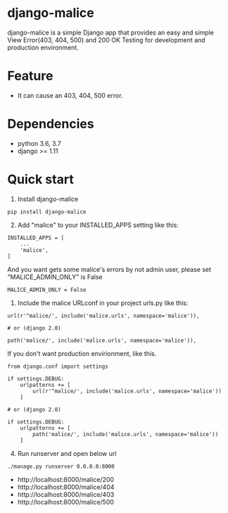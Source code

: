 # django-malice

django-malice is a simple Django app that provides an easy and simple View Error(403, 404, 500) and 200 OK Testing for development and production environment.

# Feature
- It can cause an 403, 404, 500 error.

# Dependencies
- python 3.6, 3.7
- django >= 1.11

# Quick start

1. Install django-malice

```
pip install django-malice
```

2. Add "malice" to your INSTALLED_APPS setting like this:

```
INSTALLED_APPS = [
    ...
    'malice',
]
```

And you want gets some malice's errors by not admin user, please set "MALICE_ADMIN_ONLY" is False

```
MALICE_ADMIN_ONLY = False
```


1. Include the malice URLconf in your project urls.py like this:

```
url(r'^malice/', include('malice.urls', namespace='malice')),

# or (django 2.0)

path('malice/', include('malice.urls', namespace='malice')),

```

If you don't want production envirionment, like this.

```
from django.conf import settings

if settings.DEBUG:
    urlpatterns += [
        url(r'^malice/', include('malice.urls', namespace='malice'))
    ]

# or (django 2.0)

if settings.DEBUG:
    urlpatterns += [
        path('malice/', include('malice.urls', namespace='malice'))
    ]

```

4. Run runserver and open below url

```
./manage.py runserver 0.0.0.0:8000
```

-  http://localhost:8000/malice/200
-  http://localhost:8000/malice/404
-  http://localhost:8000/malice/403
-  http://localhost:8000/malice/500

